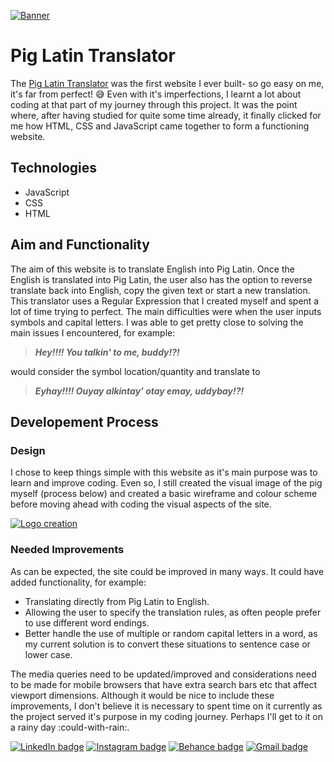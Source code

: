 [![Banner](https://i.postimg.cc/mZt56PJ7/Git-banner-template-01.jpg)](https://postimg.cc/Thv0K3RP)

# Pig Latin Translator
The [Pig Latin Translator](https://moniquejb.github.io/pig-latin-translator/) was the first website I ever built- so go easy on me, it's far from perfect! :sweat_smile: Even with it's imperfections, I learnt a lot about coding at that part of my journey through this project. It was the point where, after having studied for quite some time already, it finally clicked for me how HTML, CSS and JavaScript came together to form a functioning website.  


## Technologies
* JavaScript
* CSS
* HTML

## Aim and Functionality
The aim of this website is to translate English into Pig Latin. Once the English is translated into Pig Latin, the user also has the option to reverse translate back into English, copy the given text or start a new translation. This translator uses a Regular Expression that I created myself and spent a lot of time trying to perfect. The main difficulties were when the user inputs symbols and capital letters. I was able to get pretty close to solving the main issues I encountered, for example:
>**_Hey!!!! You talkin' to me, buddy!?!_**

would consider the symbol location/quantity and translate to

>**_Eyhay!!!! Ouyay alkintay' otay emay, uddybay!?!_**
	

## Developement Process
### Design
I chose to keep things simple with this website as it's main purpose was to learn and improve coding. Even so, I still created the visual image of the pig myself (process below) and created a basic wireframe and colour scheme before moving ahead with coding the visual aspects of the site.

[![Logo creation](https://i.postimg.cc/wMYRJWr6/image.png)](https://postimg.cc/phkdMBx7)

### Needed Improvements
As can be expected, the site could be improved in many ways. It could have added functionality, for example:
- Translating directly from Pig Latin to English.
- Allowing the user to specify the translation rules, as often people prefer to use different word endings.
- Better handle the use of multiple or random capital letters in a word, as my current solution is to convert these situations to sentence case or lower case.

The media queries need to be updated/improved and considerations need to be made for mobile browsers that have extra search bars etc that affect viewport dimensions. Although it would be nice to include these improvements, I don't believe it is necessary to spent time on it currently as the project served it's purpose in my coding journey. Perhaps I'll get to it on a rainy day :could-with-rain:.


[![LinkedIn badge](https://img.shields.io/badge/LinkedIn-0077B5?style=for-the-badge&logo=linkedin&logoColor=white)](https://www.linkedin.com/in/mjblignaut/) [![Instagram badge](https://img.shields.io/badge/Instagram-E4405F?style=for-the-badge&logo=instagram&logoColor=white)](https://www.instagram.com/monique.jaimee/) [![Behance badge](https://img.shields.io/badge/Behance-blue?style=for-the-badge&logo=behance)](https://www.behance.net/MoniqueBlignaut) [![Gmail badge](https://img.shields.io/badge/Gmail-D14836?style=for-the-badge&logo=gmail&logoColor=white)](mailto:moniblig@gmail.com)
